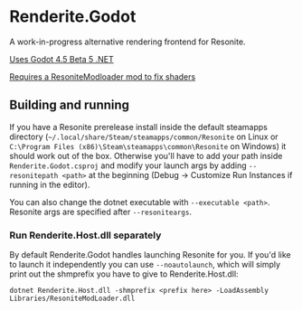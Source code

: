 # Renderite.Godot

A work-in-progress alternative rendering frontend for Resonite.

[Uses Godot 4.5 Beta 5 .NET](https://godotengine.org/article/dev-snapshot-godot-4-5-beta-5/)

[Requires a ResoniteModloader mod to fix shaders](https://github.com/Frozenreflex/Renderite.Godot.Patches)

## Building and running
If you have a Resonite prerelease install inside the default steamapps directory (`~/.local/share/Steam/steamapps/common/Resonite` on Linux or `C:\Program Files (x86)\Steam\steamapps\common\Resonite` on Windows) it should work out of the box. Otherwise you'll have to add your path inside `Renderite.Godot.csproj` and modify your launch args by adding `--resonitepath <path>` at the beginning (Debug -> Customize Run Instances if running in the editor).

You can also change the dotnet executable with `--executable <path>`. Resonite args are specified after `--resoniteargs`.

### Run Renderite.Host.dll separately
By default Renderite.Godot handles launching Resonite for you. If you'd like to launch it independently you can use `--noautolaunch`, which will simply print out the shmprefix you have to give to Renderite.Host.dll:
```
dotnet Renderite.Host.dll -shmprefix <prefix here> -LoadAssembly Libraries/ResoniteModLoader.dll
```
